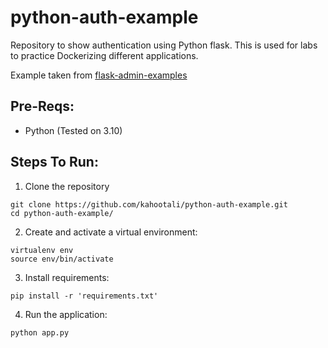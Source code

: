 # python-auth-example
Repository to show authentication using Python flask. This is used for labs to practice Dockerizing different applications.

Example taken from [flask-admin-examples](https://github.com/flask-admin/flask-admin/tree/master/examples/auth)


## Pre-Reqs:
- Python (Tested on 3.10)

## Steps To Run:

1. Clone the repository

```
git clone https://github.com/kahootali/python-auth-example.git
cd python-auth-example/
```

2. Create and activate a virtual environment:

```
virtualenv env
source env/bin/activate
```

3. Install requirements:

```
pip install -r 'requirements.txt' 
```

4. Run the application:

```
python app.py
```
